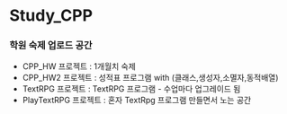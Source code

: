 # Study_CPP

### 학원 숙제 업로드 공간
- CPP_HW 프로젝트 : 1개월치 숙제
- CPP_HW2 프로젝트 : 성적표 프로그램 with (클래스,생성자,소멸자,동적배열)
- TextRPG 프로젝트 : TextRPG 프로그램 - 수업마다 업그레이드 됨
- PlayTextRPG 프로젝트 : 혼자 TextRpg 프로그램 만들면서 노는 공간
